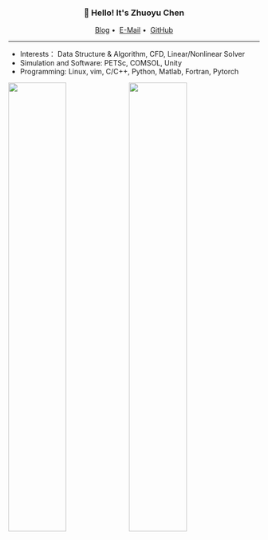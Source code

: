 <h3 align="center">👋 Hello! It's Zhuoyu Chen</h3>

<p align="center">
<a href="https://nekko.moe/">Blog</a>&nbsp;•&nbsp;
<a href="mailto:KingSann@foxmail.com">E-Mail</a>&nbsp;•&nbsp;
<a href="https://github.com/nekkomoe">GitHub</a>
</p>

---

- Interests： Data Structure & Algorithm, CFD, Linear/Nonlinear Solver
- Simulation and Software: PETSc, COMSOL, Unity
- Programming: Linux, vim, C/C++, Python, Matlab, Fortran, Pytorch

<a href="https://github.com/nekkomoe"><img width="48%" src="https://github-readme-stats.vercel.app/api?username=KingSann&show_icons=true&count_private=true&hide_title=true&theme=default&hide_border=true&include_all_commits=true&disable_animations=true"><img width="48%" src="https://github-readme-stats.vercel.app/api/top-langs?username=KingSann&hide_border=true&theme=default&layout=compact&card_width=495"><br>
</a>
